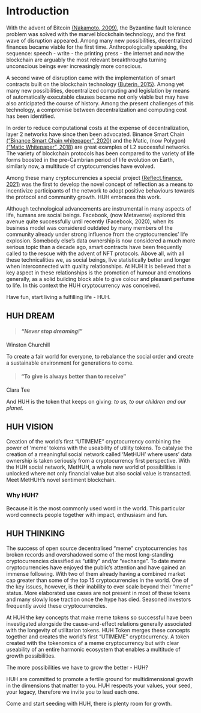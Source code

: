 # Introduction

With the advent of Bitcoin [(Nakamoto, 2009)](https://huh-token.gitbook.io/untitled/55QN1dmMDJKBzRVZ0szS/additional-info/references#references\_bitcoinwhitepaper), the Byzantine fault tolerance problem was solved with the marvel blockchain technology, and the first wave of disruption appeared. Among many new possibilities, decentralized finances became viable for the first time. Anthropologically speaking, the sequence: speech - write - the printing press - the internet and now the blockchain are arguably the most relevant breakthroughs turning unconscious beings ever increasingly more conscious.

A second wave of disruption came with the implementation of smart contracts built on the blockchain technology [(Buterin, 2015)](https://huh-token.gitbook.io/untitled/55QN1dmMDJKBzRVZ0szS/additional-info/references#references\_ethereumwhitepaper). Among yet many new possibilities, decentralized computing and legislation by means of automatically executable clauses became not only viable but may have also anticipated the course of history. Among the present challenges of this technology, a compromise between decentralization and computing cost has been identified.

In order to reduce computational costs at the expense of decentralization, layer 2 networks have since then been advocated. Binance Smart Chain [(“Binance Smart Chain whitepaper”, 2020)](https://huh-token.gitbook.io/untitled/55QN1dmMDJKBzRVZ0szS/additional-info/references#references\_bscwhitepaper) and the Matic, (now Polygon) [(“Matic Whitepaper”, 2018)](https://huh-token.gitbook.io/untitled/55QN1dmMDJKBzRVZ0szS/additional-info/references#references\_maticwhitepaper) are great examples of L2 successful networks. The variety of blockchain protocols has been compared to the variety of life forms boosted in the pre-Cambrian period of life evolution on Earth, similarly now, a multitude of cryptocurrencies have evolved.

Among these many cryptocurrencies a special project [(Reflect.finance, 2021)](https://huh-token.gitbook.io/untitled/55QN1dmMDJKBzRVZ0szS/additional-info/references#references\_reflectfinance) was the first to develop the novel concept of reflection as a means to incentivize participants of the network to adopt positive behaviours towards the protocol and community growth. HUH embraces this work.

Although technological advancements are instrumental in many aspects of life, humans are social beings. Facebook, (now Metaverse) explored this avenue quite successfully until recently (Facebook, 2020), when its business model was considered outdated by many members of the community already under strong influence from the cryptocurrencies’ life explosion. Somebody else’s data ownership is now considered a much more serious topic than a decade ago, smart contracts have been frequently called to the rescue with the advent of NFT protocols. Above all, with all these technicalities we, as social beings, live statistically better and longer when interconnected with quality relationships. At HUH it is believed that a key aspect in these relationships is the promotion of humour and emotions generally, as a solid building block able to give colour and pleasant perfume to life. In this context the HUH cryptocurrency was conceived.&#x20;

Have fun, start living a fulfilling life - HUH.

## HUH DREAM

> #### _“Never stop dreaming!_”

Winston Churchill

To create a fair world for everyone, to rebalance the social order and create a sustainable environment for generations to come.  &#x20;

> #### “To give is always better than to receive”

Clara Tee

And HUH is the token that keeps on giving: _to us, to our children and our planet_.

## HUH VISION

Creation of the world’s first “UTIMEME” cryptocurrency combining the power of ‘meme’ tokens with the useability of utility tokens. To catalyse the creation of a meaningful social network called ‘MetHUH’ where users’ data ownership is taken seriously from a cryptocurrency first perspective. With the HUH social network, MetHUH, a whole new world of possibilities is unlocked where not only financial value but also social value is transacted. Meet MetHUH’s novel sentiment blockchain.

### Why HUH?

Because it is the most commonly used word in the world. This particular word connects people together with impact, enthusiasm and fun.

## HUH THINKING

The success of open source decentralised “meme” cryptocurrencies has broken records and overshadowed some of the most long-standing cryptocurrencies classified as “utility” and/or “exchange”. To date meme cryptocurrencies have enjoyed the public’s attention and have gained an immense following. With two of them already having a combined market cap greater than some of the top 15 cryptocurrencies in the world. One of the key issues, however, is their inability to ever scale beyond their “meme” status. More elaborated use cases are not present in most of these tokens and many slowly lose traction once the hype has died. Seasoned investors frequently avoid these cryptocurrencies.

At HUH the key concepts that make meme tokens so successful have been investigated alongside the cause-and-effect relations generally associated with the longevity of utilitarian tokens. HUH Token merges these concepts together and creates the world’s first “UTIMEME” cryptocurrency. A token created with the tokenomics of a meme cryptocurrency but with clear useability of an entire harmonic ecosystem that enables a multitude of growth possibilities.&#x20;

The more possibilities we have to grow the better - HUH?

HUH are committed to promote a fertile ground for multidimensional growth in the dimensions that matter to you. HUH respects your values, your seed, your legacy, therefore we invite you to lead each one.

Come and start seeding with HUH, there is plenty room for growth.
